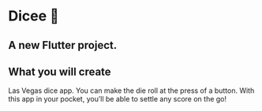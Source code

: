 # Dicee 🎲

## A new Flutter project.

## What you will create

Las Vegas dice app. You can make the die roll at the press of a button. With this app in your pocket, you’ll be able to settle any score on the go!


